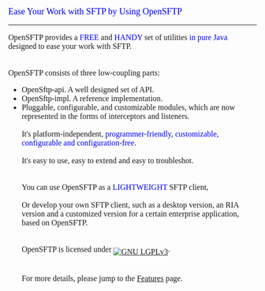 <font face='Gill Sans MT' size='3'>
<p align='left'><font color='blue' size='4'>
Ease Your Work with SFTP by Using OpenSFTP<br>
</font></p>
<hr />
OpenSFTP provides a <font color='blue'>FREE</font> and <font color='blue'>HANDY</font> set of utilities <font color='blue'>in pure Java</font> designed to ease your work with SFTP.<br>
<br><br>
OpenSFTP consists of three low-coupling parts:<br>
<ul><li>OpenSftp-api. A well designed set of API.<br>
</li><li>OpenSftp-impl. A reference implementation.<br>
</li><li>Pluggable, configurable, and customizable modules, which are now represented in the forms of interceptors and listeners.<br>
<br>
It's platform-independent, <font color='blue'>programmer-friendly, customizable, configurable and configuration-free</font>.<br>
<br>
It's easy to use, easy to extend and easy to troubleshot.<br>
<br><br>
You can use OpenSFTP as a <font color='blue'>LIGHTWEIGHT</font> SFTP client,<br>
<br>
Or develop your own SFTP client, such as a desktop version, an RIA version and a customized version for a certain enterprise application, based on OpenSFTP.<br>
<br><br>
OpenSFTP is licensed under <font color='blue'><a href='http://www.gnu.org/licenses/lgpl.html'><img src='http://www.gnu.org/graphics/lgplv3-88x31.png' alt='GNU LGPLv3' align='middle' title='GNU LGPLv3' /></a></font>.<br>
<br><br>
For more details, please jump to the <a href='Features.md'>Features</a> page.<br>
<p />